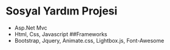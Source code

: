 # Sosyal Yardım Projesi
 - Asp.Net Mvc
 - Html, Css, Javascript
 ##Frameworks
 - Bootstrap, Jquery, Animate.css, Lightbox.js, Font-Awesome
